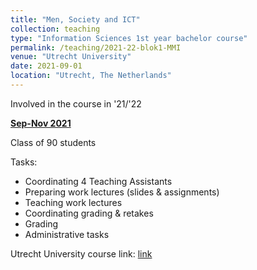 ```yaml
---
title: "Men, Society and ICT"
collection: teaching
type: "Information Sciences 1st year bachelor course"
permalink: /teaching/2021-22-blok1-MMI
venue: "Utrecht University"
date: 2021-09-01
location: "Utrecht, The Netherlands"
---
```


Involved in the course in '21/'22

<u><b>Sep-Nov 2021</b></u>

Class of 90 students

Tasks:
* Coordinating 4 Teaching Assistants
* Preparing work lectures (slides & assignments)
* Teaching work lectures
* Coordinating grading & retakes
* Grading
* Administrative tasks

Utrecht University course link: [link](https://osiris-student.uu.nl/#/onderwijscatalogus/extern/cursus?cursuscode=INFOB1IMM&taal=en&collegejaar=2021%29)
